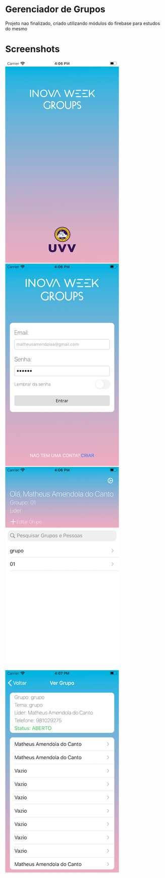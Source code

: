 # Gerenciador de Grupos

Projeto nao finalizado, criado utilizando módulos do firebase para estudos do mesmo

# Screenshots

 ![img1](https://github.com/matheusamendola/Gerenciador-grupos/blob/master/Screenshots/01.png) ![img2](https://github.com/matheusamendola/Gerenciador-grupos/blob/master/Screenshots/02.png)
 ![img3](https://github.com/matheusamendola/Gerenciador-grupos/blob/master/Screenshots/03.png) ![img4](https://github.com/matheusamendola/Gerenciador-grupos/blob/master/Screenshots/04.png)
